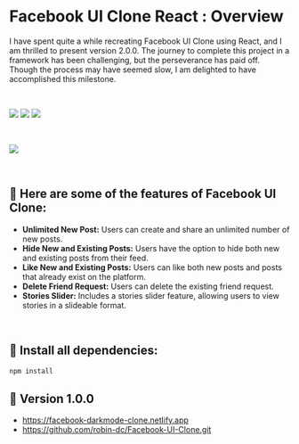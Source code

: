 # Facebook UI Clone React : Overview
I have spent quite a while recreating Facebook UI Clone using React, and I am thrilled to present version 2.0.0. The journey to complete this project in a framework has been challenging, but the perseverance has paid off. Though the process may have seemed slow, I am delighted to have accomplished this milestone.

<br>

<img src="https://img.shields.io/badge/Vite-AA7825?style=for-the-badge&logo=vite&logoColor=white">   <img src="https://img.shields.io/badge/css3%20-%2314354C.svg?&style=for-the-badge&logo=css3&logoColor=white">   <img src="https://img.shields.io/badge/react%20-%2320232a.svg?&style=for-the-badge&logo=react&logoColor=%2361DAFB"/>

<br>

<a href="https://facebook-ui-clone-react.vercel.app/" target="_blank"><img src='https://github.com/robin-dc/Facebook-UI-Clone-React/blob/main/public/images/fb_react_preview.png'></a>

<br>

## 🌻 Here are some of the features of Facebook UI Clone:

- <strong>Unlimited New Post:</strong> Users can create and share an unlimited number of new posts.
- <strong>Hide New and Existing Posts:</strong> Users have the option to hide both new and existing posts from their feed.
- <strong>Like New and Existing Posts:</strong>  Users can like both new posts and posts that already exist on the platform.
- <strong>Delete Friend Request:</strong> Users can delete the existing friend request.
- <strong>Stories Slider:</strong> Includes a stories slider feature, allowing users to view stories in a slideable format.

<br>

## 🚀 Install all dependencies:
```sh
npm install
```

## 📍 Version 1.0.0
- https://facebook-darkmode-clone.netlify.app
- https://github.com/robin-dc/Facebook-UI-Clone.git
